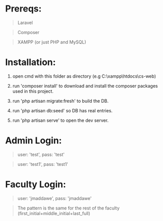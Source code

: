 # Prereqs:

> Laravel

> Composer

> XAMPP (or just PHP and MySQL)

# Installation:

1. open cmd with this folder as directory (e.g C:\xampp\htdocs\cs-web)

2. run 'composer install' to download and install the composer packages used in this project.

3. run 'php artisan migrate:fresh' to build the DB.

4. run 'php artisan db:seed' so DB has real entries.

5. run 'php artisan serve' to open the dev server.

# Admin Login:

> user: 'test', pass: 'test'

> user: 'test1', pass: 'test1'

# Faculty Login:

> user: 'jmaddawe', pass: 'jmaddawe'

> The pattern is the same for the rest of the faculty (first_initial+middle_initial+last_full)
